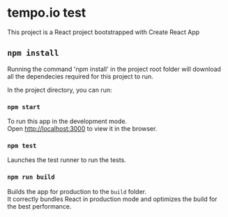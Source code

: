 # tempo.io test

This project is a React project bootstrapped with Create React App

## `npm install`

Running the command 'npm install' in the project root folder will download all the dependecies required for this project to run.

In the project directory, you can run:

### `npm start`

To run this app in the development mode.\
Open [http://localhost:3000](http://localhost:3000) to view it in the browser.


### `npm test`

Launches the test runner to run the tests.


### `npm run build`

Builds the app for production to the `build` folder.\
It correctly bundles React in production mode and optimizes the build for the best performance.
